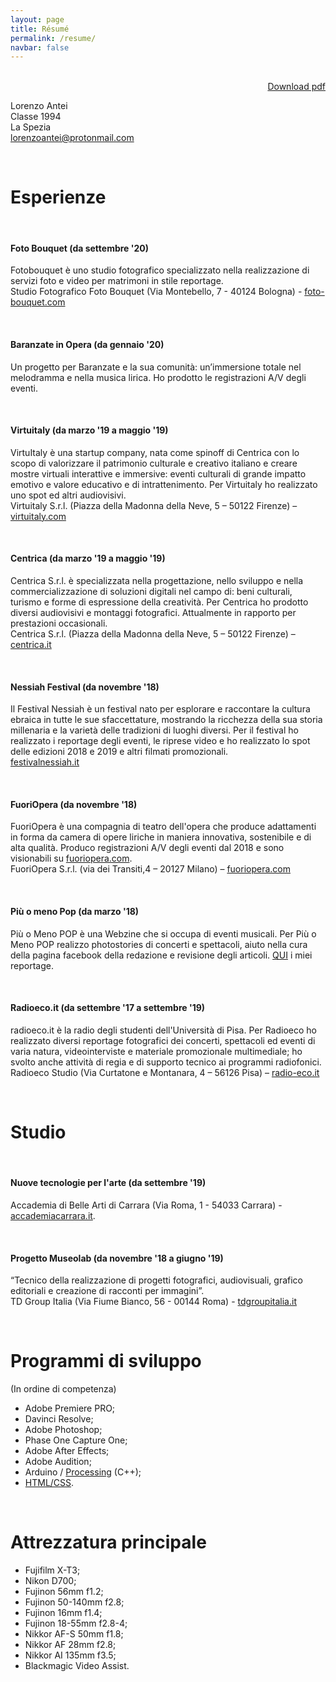 ```yaml
---
layout: page
title: Résumé
permalink: /resume/
navbar: false
---
```


<br>

<div style="text-align: right;">
<a href="../files/LorenzoAntei_CV.pdf">Download pdf</a>
</div>

Lorenzo Antei\
Classe 1994\
La Spezia\
[lorenzoantei@protonmail.com](lorenzoantei@protonmail.com)

<br>

# Esperienze

<br>

#### Foto Bouquet (da settembre '20)
Fotobouquet è uno studio fotografico specializzato nella realizzazione di servizi foto e video per matrimoni in stile reportage.\
Studio Fotografico Foto Bouquet (Via Montebello, 7 - 40124 Bologna) - [foto-bouquet.com](https://www.foto-bouquet.com/)

<br>

#### Baranzate in Opera (da gennaio '20)
Un progetto per Baranzate e la sua comunità: un’immersione totale nel melodramma e nella musica lirica. Ho prodotto le registrazioni A/V degli eventi.

<br>

#### Virtuitaly (da marzo '19 a maggio '19)
VirtuItaly è una startup company, nata come spinoff di Centrica con lo scopo di valorizzare il patrimonio culturale e creativo italiano e creare mostre virtuali interattive e immersive: eventi culturali di grande impatto emotivo e valore educativo e di intrattenimento. Per Virtuitaly ho realizzato uno spot ed altri audiovisivi.\
Virtuitaly S.r.l. (Piazza della Madonna della Neve, 5 – 50122 Firenze) – [virtuitaly.com](https://virtuitaly.com)

<br>

#### Centrica (da marzo '19 a maggio '19)
Centrica S.r.l. è specializzata nella progettazione, nello sviluppo e nella commercializzazione di soluzioni digitali nel campo di: beni culturali, turismo e forme di espressione della creatività. Per Centrica ho prodotto diversi audiovisivi e montaggi fotografici. Attualmente in rapporto per prestazioni occasionali.\
Centrica S.r.l. (Piazza della Madonna della Neve, 5 – 50122 Firenze) – [centrica.it](https://www.centrica.it/)

<br>

#### Nessiah Festival (da novembre '18)
Il Festival Nessiah è un festival nato per esplorare e raccontare la cultura ebraica in tutte le sue sfaccettature, mostrando la ricchezza della sua storia millenaria e la varietà delle tradizioni di luoghi diversi. Per il festival ho realizzato i reportage degli eventi, le riprese video e ho realizzato lo spot delle edizioni 2018 e 2019 e altri filmati promozionali.\
[festivalnessiah.it](http://www.festivalnessiah.it/)

<br>

#### FuoriOpera (da novembre '18)
FuoriOpera è una compagnia di teatro dell'opera che produce adattamenti in forma da camera di opere liriche in maniera innovativa, sostenibile e di alta qualità. Produco registrazioni A/V degli eventi dal 2018 e sono visionabili su [fuoriopera.com](fuoriopera.com).\
FuoriOpera S.r.l. (via dei Transiti,4 – 20127 Milano) – [fuoriopera.com](http://www.fuoriopera.com/)

<br>

#### Più o meno Pop (da marzo '18)
Più o Meno POP è una Webzine che si occupa di eventi musicali. Per Più o Meno POP realizzo photostories di concerti e spettacoli, aiuto nella cura della pagina facebook della redazione e revisione degli articoli. [QUI](http://www.piuomenopop.it/?s=lorenzo+antei) i miei reportage.

<br>

#### Radioeco.it (da settembre '17 a settembre '19)
radioeco.it è la radio degli studenti dell'Università di Pisa. Per Radioeco ho realizzato diversi reportage fotografici dei concerti, spettacoli ed eventi di varia natura, videointerviste e materiale promozionale multimediale; ho svolto anche attività di regia e di supporto tecnico ai programmi radiofonici.\
Radioeco Studio (Via Curtatone e Montanara, 4 – 56126 Pisa) – [radio-eco.it](https://radio-eco.it/)

<br>

# Studio

<br>

#### Nuove tecnologie per l'arte (da settembre '19)
Accademia di Belle Arti di Carrara (Via Roma, 1 - 54033 Carrara) -
[accademiacarrara.it](https://www.accademiacarrara.it/).

<br>

#### Progetto Museolab (da novembre '18 a giugno '19)
“Tecnico della realizzazione di progetti fotografici, audiovisuali, grafico editoriali e creazione di racconti per immagini”.\
TD Group Italia (Via Fiume Bianco, 56 - 00144 Roma) - [tdgroupitalia.it](https://www.tdgroupitalia.it/contatti)

<br>

# Programmi di sviluppo
(In ordine di competenza)
- Adobe Premiere PRO;
- Davinci Resolve;
- Adobe Photoshop;
- Phase One Capture One;
- Adobe After Effects;
- Adobe Audition;
- Arduino / [Processing](https://www.openprocessing.org/user/224445) (C++);
- [HTML/CSS](https://github.com/lorenzoantei/lorenzoantei.github.io).

<br>

# Attrezzatura principale

  - Fujifilm X-T3;
  - Nikon D700;
  - Fujinon 56mm f1.2;
  - Fujinon 50-140mm f2.8;
  - Fujinon 16mm f1.4;
  - Fujinon 18-55mm f2.8-4;
  - Nikkor AF-S 50mm f1.8;
  - Nikkor AF 28mm f2.8;
  - Nikkor AI 135mm f3.5;
  - Blackmagic Video Assist.
